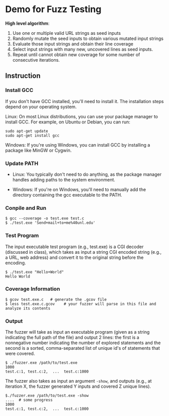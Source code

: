 # Demo for Fuzz Testing
**High level algorithm**: 

1. Use one or multiple valid URL strings as seed inputs
2. Randomly mutate the seed inputs to obtain various mutated input strings
3. Evaluate those input strings and obtain their line coverage
4. Select input strings with many new, uncovered lines as seed inputs.
5. Repeat until cannot obtain new coverage for some number of consecutive iterations.

## Instruction
### Install GCC
If you don't have GCC installed, you'll need to install it. The installation steps depend on your operating system.

Linux: On most Linux distributions, you can use your package manager to install GCC. For example, on Ubuntu or Debian, you can run:
```
sudo apt-get update
sudo apt-get install gcc
```
Windows: If you're using Windows, you can install GCC by installing a package like MinGW or Cygwin.

### Update PATH

- Linux: You typically don't need to do anything, as the package manager handles adding paths to the system environment.

- Windows: If you're on Windows, you'll need to manually add the directory containing the gcc executable to the PATH. 


### Conpile and Run
```
$ gcc --coverage -o test.exe test.c
$ ./test.exe 'Send+mail+to+me%40unl.edu'
```

### Test Program

The input executable test program (e.g., test.exe) is a CGI decoder (discussed in class), which takes as input a string CGI encoded string (e.g., a URL, web address) and convert it to the original string before the encoding.

```
$ ./test.exe "Hello+World"
Hello World
```

### Coverage Information

```
$ gcov test.exe.c   # generate the .gcov file
$ less test.exe.c.gcov    # your fuzzer will parse in this file and analyze its contents
```


### Output
The fuzzer will take as input an executable program (given as a string indicating the full path of the file) and output 2 lines: the first is a nonnegative number indicating the number of explored statements and the second is a sorted, comma-separated list of unique id's of statements that were covered.

```
$ ./fuzzer.exe /path/to/test.exe
1000
test.c:1, test.c:2,  ...  test.c:1000
```

The fuzzer also takes as input an argument `-show`, and outputs (e.g., at iteration X, the fuzzer generated Y inputs and covered Z unique lines).

```
$./fuzzer.exe /path/to/test.exe -show
....  # some progress
1000
test.c:1, test.c:2,  ...  test.c:1000
```

